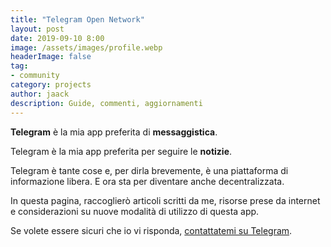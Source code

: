 ```yaml
---
title: "Telegram Open Network"
layout: post
date: 2019-09-10 8:00
image: /assets/images/profile.webp
headerImage: false
tag:
- community
category: projects
author: jaack
description: Guide, commenti, aggiornamenti
---
```

**Telegram** è la mia app preferita di **messaggistica**.

Telegram è la mia app preferita per seguire le **notizie**.

Telegram è tante cose e, per dirla brevemente, è una piattaforma di informazione libera.
E ora sta per diventare anche decentralizzata.

In questa pagina, raccoglierò articoli scritti da me, risorse prese da internet
e considerazioni su nuove modalità di utilizzo di questa app.

Se volete essere sicuri che io vi risponda, [contattatemi su Telegram](https://t.me/ijaack94).
